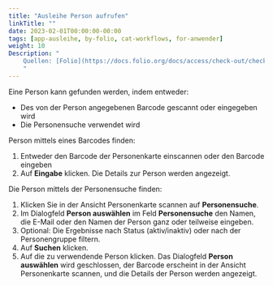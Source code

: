 ```yaml
---
title: "Ausleihe Person aufrufen"
linkTitle: ""
date: 2023-02-01T00:00:00-00:00
tags: [app-ausleihe, by-folio, cat-workflows, for-anwender]
weight: 10
Description: "
    Quellen: [Folio](https://docs.folio.org/docs/access/check-out/checkout/#locating-a-patron-in-the-system ) <!-- & [GBV](https://info.gebev.de/display/FOLIOGBVEXTERN/Folio:+Ausleihe+Person+aufrufen) -->
    "
---
```


Eine Person kann gefunden werden, indem entweder:

* Des von der Person angegebenen Barcode gescannt oder eingegeben wird
* Die Personensuche verwendet wird

Person mittels eines Barcodes finden:

1.  Entweder den Barcode der Personenkarte einscannen oder den Barcode eingeben
2.  Auf **Eingabe** klicken. Die Details zur Person werden angezeigt.

Die Person mittels der Personensuche finden:

1.  Klicken Sie in der Ansicht Personenkarte scannen auf **Personensuche**.
2.  Im Dialogfeld **Person auswählen** im Feld **Personensuche** den Namen, die E-Mail oder den Namen der Person ganz oder teilweise eingeben.
3.  Optional: Die Ergebnisse nach Status (aktiv/inaktiv) oder nach der Personengruppe filtern.
4.  Auf **Suchen** klicken.
5.  Auf die zu verwendende Person klicken. Das Dialogfeld **Person auswählen** wird geschlossen, der Barcode erscheint in der Ansicht Personenkarte scannen, und die Details der Person werden angezeigt.

